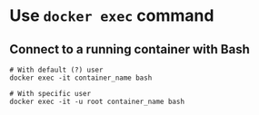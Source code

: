 # Use `docker exec` command

## Connect to a running container with Bash
```
# With default (?) user
docker exec -it container_name bash

# With specific user
docker exec -it -u root container_name bash
```
